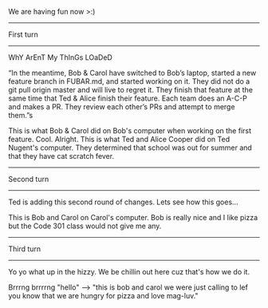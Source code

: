 
We are having fun now >:)

**************************
First turn
**************************

WhY ArEnT My ThInGs LOaDeD

“In the meantime, Bob & Carol have switched to Bob’s laptop, started a new feature branch in FUBAR.md, and started working on it. They did not do a git pull origin master and will live to regret it. They finish that feature at the same time that Ted & Alice finish their feature. Each team does an A-C-P and makes a PR. They review each other’s PRs and attempt to merge them.”s

This is what Bob & Carol did on Bob's computer when working on the first feature.  Cool.  Alright.
This is what Ted and Alice Cooper did on Ted Nugent's computer. They determined that school was out for summer and that they have cat scratch fever.

**************************
Second turn
**************************

Ted is adding this second round of changes.  Lets see how this goes...

This is Bob and Carol on Carol's computer. Bob is really nice and I like pizza but the Code 301 class would not give me any.

**************************
Third turn
**************************
Yo yo what up in the hizzy. We be chillin out here cuz that's how we do it.

Brrrng brrrrng "hello" --> "this is bob and carol we were just calling to lef you know that we are hungry for pizza and love mag-luv."


